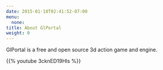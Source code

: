```yaml
---
date: 2015-01-18T02:41:52-07:00
menu:
  none:
title: About GlPortal
weight: 0
---
```

GlPortal is a free and open source 3d action game and engine.

{{% youtube 3cknED19Hls %}}
